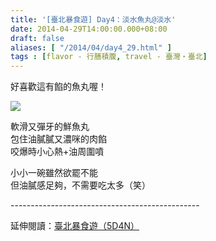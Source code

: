 ```yaml
---
title: '[臺北暴食遊] Day4：淡水魚丸@淡水'
date: 2014-04-29T14:00:00.000+08:00
draft: false
aliases: [ "/2014/04/day4_29.html" ]
tags : [flavor - 行膳積腹, travel - 臺灣・臺北]
---
```


好喜歡這有餡的魚丸喔！  

[![](https://4.bp.blogspot.com/-lBvyAAW-M3M/XDGi8wILWsI/AAAAAAAAEik/3rZYAxIGQcAl-7bY_Joo_JeqQ2OgLuaGQCLcBGAs/s640/79.jpg)](https://4.bp.blogspot.com/-lBvyAAW-M3M/XDGi8wILWsI/AAAAAAAAEik/3rZYAxIGQcAl-7bY_Joo_JeqQ2OgLuaGQCLcBGAs/s1600/79.jpg)

軟滑又彈牙的鮮魚丸  
包住油膩膩又濃咪的肉餡  
咬爆時小心熱+油周圍噴  
  
小小一碗雖然欲罷不能  
但油膩感足夠，不需要吃太多（笑）  
  
\-----------------------------------------------  
  
延伸閱讀：[臺北暴食遊（5D4N）](http://www.hidie.net/2014/05/5d4n.html)